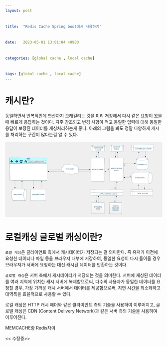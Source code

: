 ```yaml
---
layout: post


title:  "Redis Cache Spring boot에서 사용하기"


date:   2023-05-01 13:01:04 +0900


categories: [global cache , local cache]


tags: [global cache , local cache]
---
```

# 캐시란?

동일하면서 반복적인데 연산까지 오래걸리는 것을 미리 저장해서 다시 같은 요청이 왔을때 빠르게 응답하는 것이다.
자주 참조되고 변경 사항이 적고 동일한 입력에 대해 동일한 응답이 보장된 데이터를 캐싱처리하는게 좋다.  아래의 그림을 봐도 정말 다양하게 캐시를 처리하는 구간이 많다는걸 알 수 있다.

![img](https://github.com/mskim0425/msKim0425.github.io/blob/main/images/internet/%EC%BA%90%EC%8B%B1.png?raw=true)

# 로컬캐싱 글로벌 캐싱이란?

`로컬 캐싱`은 클라이언트 측에서 캐시데이터가 저장되는 걸 의미한다. 즉 유저가 이전에 요청한 데이터나 파일 등을 브라우저 내부에 저장하여, 동일한 요청이 다시 들어올 경우 브라우저가 서버에 요청하는 대신 캐시된 데이터를 반환하는 것이다.

`글로벌 캐싱`은 서버 측에서 캐시데이터가 저장되는 것을 의미한다. 서버에 캐싱된 데이터를 여러 지역에 위치한 캐시 서버에 복제함으로써, 다수의 사용자가 동일한 데이터를 요청할 경우, 가장 가까운 캐시 서버에서 데이터를 제공함으로써, 지연 시간을 최소화하고 대역폭을 효율적으로 사용할 수 있다.

로컬 캐싱은 HTTP 캐시 헤더와 같은 클라이언트 측의 기술을 사용하여 이루어지고, 글로벌 캐싱은 CDN (Content Delivery Network)과 같은 서버 측의 기술을 사용하여 이루어진다.

MEMCACHE랑 Redis차이


<< 수정중>>
